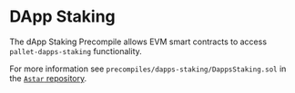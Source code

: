 # DApp Staking

The dApp Staking Precompile allows EVM smart contracts to access `pallet-dapps-staking` functionality.

For more information see `precompiles/dapps-staking/DappsStaking.sol` in the [`Astar` repository](https://github.com/AstarNetwork/Astar/).
